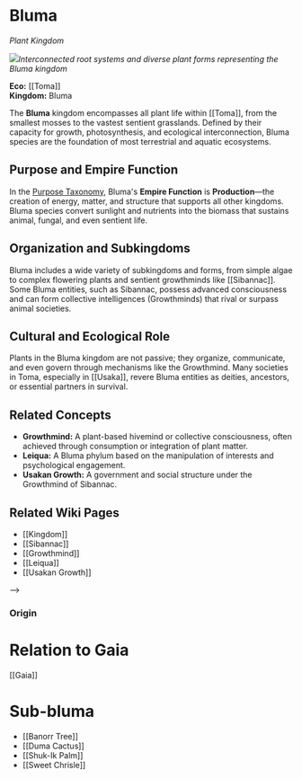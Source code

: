 <!-- wiki-header-section:start -->
# Bluma
_Plant Kingdom_

<img src="wiki_images/Bluma.png"><i>Interconnected root systems and diverse plant forms representing the Bluma kingdom</i></img>

<!-- wiki-header-section:end -->

**Eco:** [[Toma]]  
**Kingdom:** Bluma

The **Bluma** kingdom encompasses all plant life within [[Toma]], from the smallest mosses to the vastest sentient grasslands. Defined by their capacity for growth, photosynthesis, and ecological interconnection, Bluma species are the foundation of most terrestrial and aquatic ecosystems.

## Purpose and Empire Function

In the [Purpose Taxonomy](Kingdom.md), Bluma's **Empire Function** is **Production**—the creation of energy, matter, and structure that supports all other kingdoms. Bluma species convert sunlight and nutrients into the biomass that sustains animal, fungal, and even sentient life.

## Organization and Subkingdoms

Bluma includes a wide variety of subkingdoms and forms, from simple algae to complex flowering plants and sentient growthminds like [[Sibannac]]. Some Bluma entities, such as Sibannac, possess advanced consciousness and can form collective intelligences (Growthminds) that rival or surpass animal societies.

## Cultural and Ecological Role

Plants in the Bluma kingdom are not passive; they organize, communicate, and even govern through mechanisms like the Growthmind. Many societies in Toma, especially in [[Usaka]], revere Bluma entities as deities, ancestors, or essential partners in survival.

## Related Concepts

- **Growthmind:** A plant-based hivemind or collective consciousness, often achieved through consumption or integration of plant matter.
- **Leiqua:** A Bluma phylum based on the manipulation of interests and psychological engagement.
- **Usakan Growth:** A government and social structure under the Growthmind of Sibannac.

## Related Wiki Pages

- [[Kingdom]]
- [[Sibannac]]
- [[Growthmind]]
- [[Leiqua]]
- [[Usakan Growth]]

-->

<!-- not-for-live-publishing:start -->
<!-- obsidian-pull:start -->
### Origin

# Relation to Gaia

[[Gaia]]


# Sub-bluma

- [[Banorr Tree]]
- [[Duma Cactus]]
- [[Shuk-Ik Palm]]
- [[Sweet Chrisle]]












<!-- obsidian-pull:end -->
<!-- not-for-live-publishing:end -->
